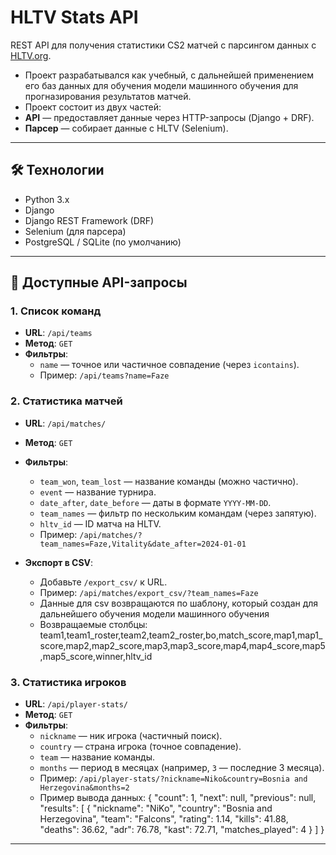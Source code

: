 # HLTV Stats API  

REST API для получения статистики CS2 матчей с парсингом данных с [HLTV.org](https://www.hltv.org/).  
- Проект разрабатывался как учебный, с дальнейшей применением его баз данных для обучения модели машинного обучения для прогназирования результатов матчей.
- Проект состоит из двух частей:  
- **API** — предоставляет данные через HTTP-запросы (Django + DRF).  
- **Парсер** — собирает данные с HLTV (Selenium).  

---

## 🛠 Технологии  
- Python 3.x  
- Django  
- Django REST Framework (DRF)  
- Selenium (для парсера)  
- PostgreSQL / SQLite (по умолчанию)  

---

## 📡 Доступные API-запросы  

### 1. **Список команд**  
- **URL**: `/api/teams`  
- **Метод**: `GET`  
- **Фильтры**:  
  - `name` — точное или частичное совпадение (через `icontains`).  
  - Пример: `/api/teams?name=Faze`  

### 2. **Статистика матчей**  
- **URL**: `/api/matches/`  
- **Метод**: `GET`  
- **Фильтры**:  
  - `team_won`, `team_lost` — название команды (можно частично).  
  - `event` — название турнира.  
  - `date_after`, `date_before` — даты в формате `YYYY-MM-DD`.  
  - `team_names` — фильтр по нескольким командам (через запятую).  
  - `hltv_id` — ID матча на HLTV.  
  - Пример: `/api/matches/?team_names=Faze,Vitality&date_after=2024-01-01`  

- **Экспорт в CSV**:  
  - Добавьте `/export_csv/` к URL.  
  - Пример: `/api/matches/export_csv/?team_names=Faze`  
  - Данные для csv возвращаются по шаблону, который создан для дальнейшего обучения модели машинного обучения
  - Возвращаемые столбцы: team1,team1_roster,team2,team2_roster,bo,match_score,map1,map1_score,map2,map2_score,map3,map3_score,map4,map4_score,map5,map5_score,winner,hltv_id


### 3. **Статистика игроков**  
- **URL**: `/api/player-stats/`  
- **Метод**: `GET`  
- **Фильтры**:  
  - `nickname` — ник игрока (частичный поиск).  
  - `country` — страна игрока (точное совпадение).  
  - `team` — название команды.  
  - `months` — период в месяцах (например, `3` — последние 3 месяца).  
  - Пример: `/api/player-stats/?nickname=Niko&country=Bosnia and Herzegovina&months=2`
  - Пример вывода данных: 
  {
    "count": 1,
    "next": null,
    "previous": null,
    "results": [
        {
            "nickname": "NiKo",
            "country": "Bosnia and Herzegovina",
            "team": "Falcons",
            "rating": 1.14,
            "kills": 41.88,
            "deaths": 36.62,
            "adr": 76.78,
            "kast": 72.71,
            "matches_played": 4
        }
    ]
}

---
